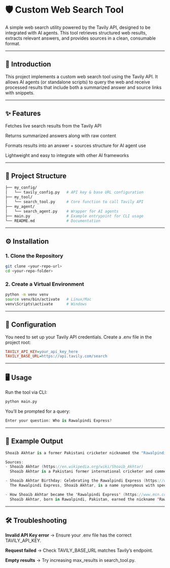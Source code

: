 # 🛡️ Custom Web Search Tool

A simple web search utility powered by the Tavily API, designed to be integrated with AI agents. This tool retrieves structured web results, extracts relevant answers, and provides sources in a clean, consumable format.

---

## 🚀 Introduction

This project implements a custom web search tool using the Tavily API. It allows AI agents (or standalone scripts) to query the web and receive processed results that include both a summarized answer and source links with snippets.

---

## ✨ Features

Fetches live search results from the Tavily API

Returns summarized answers along with raw content

Formats results into an answer + sources structure for AI agent use

Lightweight and easy to integrate with other AI frameworks

---

## 📂 Project Structure

```bash
├── my_config/
│   └── tavily_config.py   # API key & base URL configuration
├── my_tool/
│   └── search_tool.py     # Core function to call Tavily API
├── my_agent/
│   └── search_agent.py    # Wrapper for AI agents
├── main.py                # Example entrypoint for CLI usage
└── README.md              # Documentation
```

---

## ⚙️ Installation

### 1. Clone the Repository

```bash
git clone <your-repo-url>
cd <your-repo-folder>
```

### 2. Create a Virtual Environment

```bash
python -m venv venv
source venv/bin/activate   # Linux/Mac
venv\Scripts\activate      # Windows
```

---

## 🔑 Configuration

You need to set up your Tavily API credentials. Create a .env file in the project root:

```ini
TAVILY_API_KEY=your_api_key_here
TAVILY_BASE_URL=https://api.tavily.com/search
```

---

## 🖥️ Usage

Run the tool via CLI:

```bash
python main.py
```

You’ll be prompted for a query:

```csharp
Enter your question: Who is Rawalpindi Express?
```

---

## 📝 Example Output

```kotlin
Shoaib Akhtar is a former Pakistani cricketer nicknamed the "Rawalpindi Express" for his fast bowling. He debuted for Pakistan and is known for his speed. The nickname reflects his roots in Rawalpindi, Pakistan.

Sources:
- Shoaib Akhtar (https://en.wikipedia.org/wiki/Shoaib_Akhtar)
  Shoaib Akhtar is a Pakistani former international cricketer and commentator. Nicknamed the "Rawalpindi Express", he is the fastest bowler in cricketing....

- Shoaib Akhtar Birthday: Celebrating the Rawalpindi Express (https://www.instagram.com/p/DNRCav9zyUN/)
  The Rawalpindi Express, Shoaib Akhtar, is a name synonymous with speed and aggression on the cricket field. As we celebrate his birthday,....

- How Shoaib Akhtar became the 'Rawalpindi Express' (https://www.msn.com/en-us/travel/article/fast-and-furious-how-shoaib-akhtar-became-the-rawalpindi-express/ar-AA1qChhF)
  Shoaib Akhtar, born in Rawalpindi, Pakistan, earned the nickname 'Rawalpindi Express' due to his extraordinary speed and roots. Debuting for Pakistan in....
```

---

## 🛠️ Troubleshooting

**Invalid API Key error** → Ensure your .env file has the correct TAVILY_API_KEY.

**Request failed** → Check TAVILY_BASE_URL matches Tavily’s endpoint.

**Empty results** → Try increasing max_results in search_tool.py.

